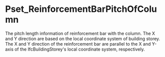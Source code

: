 # Pset_ReinforcementBarPitchOfColumn

The pitch length information of reinforcement bar with the column. The X and Y direction are based on the local coordinate system of building storey. The X and Y direction of the reinforcement bar are parallel to the X and Y-axis of the IfcBuildingStorey's local coordinate system, respectively.
<!-- end of short definition -->

